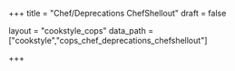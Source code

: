 +++
title = "Chef/Deprecations ChefShellout"
draft = false

layout = "cookstyle_cops"
data_path = ["cookstyle","cops_chef_deprecations_chefshellout"]

+++

<!-- The content of this page is automatically generated from the
cops_chef_deprecations_chefshellout.yml file in github.com/chef/cookstyle/blob/master/docs-chef-io/data/cookstyle/. -->
